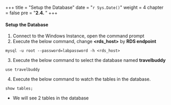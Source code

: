 +++
title = "Setup the Database"
date = "`r Sys.Date()`"
weight = 4
chapter = false
pre = "<b>2.4. </b>"
+++

#### Setup the Database
1. Connect to the Windows Instance, open the command prompt
2. Execute the below command, change **<rds_host>** by **RDS endpoint**
```
mysql -u root --password=labpassword -h <rds_host>
```


3. Execute the below command to select the database named **travelbuddy**
```
use travelbuddy
```

4. Execute the below command to watch the tables in the database.
```
show tables;
```

- We will see 2 tables in the database